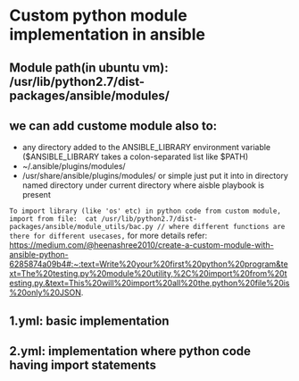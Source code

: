 # Custom python module implementation in ansible 
## Module path(in ubuntu vm): /usr/lib/python2.7/dist-packages/ansible/modules/

## we can add custome module also to:
-  any directory added to the ANSIBLE_LIBRARY environment variable ($ANSIBLE_LIBRARY takes a colon-separated list like $PATH)
-  ~/.ansible/plugins/modules/
-  /usr/share/ansible/plugins/modules/
or simple just put it into in directory named directory under current directory where aisble playbook is present

```To import library (like 'os' etc) in python code from custom module, import from file:  cat /usr/lib/python2.7/dist-packages/ansible/module_utils/bac.py // where different functions are there for different usecases,```
for more details
refer: https://medium.com/@heenashree2010/create-a-custom-module-with-ansible-python-6285874a09b4#:~:text=Write%20your%20first%20python%20program&text=The%20testing.py%20module%20utility,%2C%20import%20from%20testing.py.&text=This%20will%20import%20all%20the,python%20file%20is%20only%20JSON.


##  1.yml: basic implementation 
## 2.yml: implementation where python code having import statements
